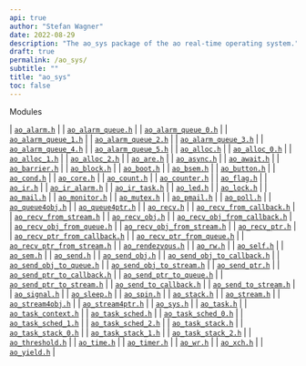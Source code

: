 ```yaml
---
api: true
author: "Stefan Wagner"
date: 2022-08-29
description: "The ao_sys package of the ao real-time operating system."
draft: true
permalink: /ao_sys/ 
subtitle: ""
title: "ao_sys"
toc: false
---
```


Modules

| [`ao_alarm.h`](ao_alarm.h.md) |
| [`ao_alarm_queue.h`](ao_alarm_queue.h.md) |
| [`ao_alarm_queue_0.h`](ao_alarm_queue_0.h.md) |
| [`ao_alarm_queue_1.h`](ao_alarm_queue_1.h.md) |
| [`ao_alarm_queue_2.h`](ao_alarm_queue_2.h.md) |
| [`ao_alarm_queue_3.h`](ao_alarm_queue_3.h.md) |
| [`ao_alarm_queue_4.h`](ao_alarm_queue_4.h.md) |
| [`ao_alarm_queue_5.h`](ao_alarm_queue_5.h.md) |
| [`ao_alloc.h`](ao_alloc.h.md) |
| [`ao_alloc_0.h`](ao_alloc_0.h.md) |
| [`ao_alloc_1.h`](ao_alloc_1.h.md) |
| [`ao_alloc_2.h`](ao_alloc_2.h.md) |
| [`ao_are.h`](ao_are.h.md) |
| [`ao_async.h`](ao_async.h.md) |
| [`ao_await.h`](ao_await.h.md) |
| [`ao_barrier.h`](ao_barrier.h.md) |
| [`ao_block.h`](ao_block.h.md) |
| [`ao_boot.h`](ao_boot.h.md) |
| [`ao_bsem.h`](ao_bsem.h.md) |
| [`ao_button.h`](ao_button.h.md) |
| [`ao_cond.h`](ao_cond.h.md) |
| [`ao_core.h`](ao_core.h.md) |
| [`ao_count.h`](ao_count.h.md) |
| [`ao_counter.h`](ao_counter.h.md) |
| [`ao_flag.h`](ao_flag.h.md) |
| [`ao_ir.h`](ao_ir.h.md) |
| [`ao_ir_alarm.h`](ao_ir_alarm.h.md) |
| [`ao_ir_task.h`](ao_ir_task.h.md) |
| [`ao_led.h`](ao_led.h.md) |
| [`ao_lock.h`](ao_lock.h.md) |
| [`ao_mail.h`](ao_mail.h.md) |
| [`ao_monitor.h`](ao_monitor.h.md) |
| [`ao_mutex.h`](ao_mutex.h.md) |
| [`ao_pmail.h`](ao_pmail.h.md) |
| [`ao_poll.h`](ao_poll.h.md) |
| [`ao_queue4obj.h`](ao_queue4obj.h.md) |
| [`ao_queue4ptr.h`](ao_queue4ptr.h.md) |
| [`ao_recv.h`](ao_recv.h.md) |
| [`ao_recv_from_callback.h`](ao_recv_from_callback.h.md) |
| [`ao_recv_from_stream.h`](ao_recv_from_stream.h.md) |
| [`ao_recv_obj.h`](ao_recv_obj.h.md) |
| [`ao_recv_obj_from_callback.h`](ao_recv_obj_from_callback.h.md) |
| [`ao_recv_obj_from_queue.h`](ao_recv_obj_from_queue.h.md) |
| [`ao_recv_obj_from_stream.h`](ao_recv_obj_from_stream.h.md) |
| [`ao_recv_ptr.h`](ao_recv_ptr.h.md) |
| [`ao_recv_ptr_from_callback.h`](ao_recv_ptr_from_callback.h.md) |
| [`ao_recv_ptr_from_queue.h`](ao_recv_ptr_from_queue.h.md) |
| [`ao_recv_ptr_from_stream.h`](ao_recv_ptr_from_stream.h.md) |
| [`ao_rendezvous.h`](ao_rendezvous.h.md) |
| [`ao_rw.h`](ao_rw.h.md) |
| [`ao_self.h`](ao_self.h.md) |
| [`ao_sem.h`](ao_sem.h.md) |
| [`ao_send.h`](ao_send.h.md) |
| [`ao_send_obj.h`](ao_send_obj.h.md) |
| [`ao_send_obj_to_callback.h`](ao_send_obj_to_callback.h.md) |
| [`ao_send_obj_to_queue.h`](ao_send_obj_to_queue.h.md) |
| [`ao_send_obj_to_stream.h`](ao_send_obj_to_stream.h.md) |
| [`ao_send_ptr.h`](ao_send_ptr.h.md) |
| [`ao_send_ptr_to_callback.h`](ao_send_ptr_to_callback.h.md) |
| [`ao_send_ptr_to_queue.h`](ao_send_ptr_to_queue.h.md) |
| [`ao_send_ptr_to_stream.h`](ao_send_ptr_to_stream.h.md) |
| [`ao_send_to_callback.h`](ao_send_to_callback.h.md) |
| [`ao_send_to_stream.h`](ao_send_to_stream.h.md) |
| [`ao_signal.h`](ao_signal.h.md) |
| [`ao_sleep.h`](ao_sleep.h.md) |
| [`ao_spin.h`](ao_spin.h.md) |
| [`ao_stack.h`](ao_stack.h.md) |
| [`ao_stream.h`](ao_stream.h.md) |
| [`ao_stream4obj.h`](ao_stream4obj.h.md) |
| [`ao_stream4ptr.h`](ao_stream4ptr.h.md) |
| [`ao_sys.h`](ao_sys.h.md) |
| [`ao_task.h`](ao_task.h.md) |
| [`ao_task_context.h`](ao_task_context.h.md) |
| [`ao_task_sched.h`](ao_task_sched.h.md) |
| [`ao_task_sched_0.h`](ao_task_sched_0.h.md) |
| [`ao_task_sched_1.h`](ao_task_sched_1.h.md) |
| [`ao_task_sched_2.h`](ao_task_sched_2.h.md) |
| [`ao_task_stack.h`](ao_task_stack.h.md) |
| [`ao_task_stack_0.h`](ao_task_stack_0.h.md) |
| [`ao_task_stack_1.h`](ao_task_stack_1.h.md) |
| [`ao_task_stack_2.h`](ao_task_stack_2.h.md) |
| [`ao_threshold.h`](ao_threshold.h.md) |
| [`ao_time.h`](ao_time.h.md) |
| [`ao_timer.h`](ao_timer.h.md) |
| [`ao_wr.h`](ao_wr.h.md) |
| [`ao_xch.h`](ao_xch.h.md) |
| [`ao_yield.h`](ao_yield.h.md) |
